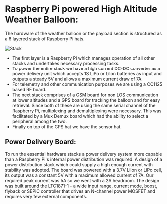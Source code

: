 # Raspberry Pi powered High Altitude Weather Balloon:

The hardware of the weather balloon or the payload section is structured as a 6 layered stack of Raspberry Pi hats.

![Stack](https://github.com/MonkHelios/RaspBerry-Pi-High-Altitude-Weather-Balloon-Hardware/blob/master/Payload/Pictures/InkedLRM_EXPORT_825743803905478_20190919_195242457_LI.jpg)

- The first layer is a Raspberry Pi which manages operation of all other stacks and undertakes necessary processing tasks.
- To power the entire stack we have a high current DC-DC converter as a power delivery unit which accepts 1S LiPo or LiIon batteries as input and outputs a steady 5V and allows a maximum current draw of 7A.
- For telemetry and other communication purposes we are using a CC1125 based RF board.
- The next stack comprises of a GSM board for non LOS communication at lower altitudes and a GPS board for tracking the balloon and for easy retrieval. Since both of these are using the same serial channel of the Raspberry Pi, multiplexing and demultiplexing were necessary. This was facilitated by a Mux Demux board which had the ability to select a peripheral among the two.
- Finally on top of the GPS hat we have the sensor hat.

## Power Delivery Board:

To run the essential hardware stacks a power delivery system more capable than a Raspberry Pi's internal power distribution was required. A design of a power distribution stack which could supply a high enough current with stability was adopted. The board was powered with a 3.7V LiIon or LiPo cell, its output was a constant 5V with a maximum allowed current of 7A. Our required peak current was 5A so we went with a 2A headroom. The design was built around the LTC1871-1 - a wide input range, current mode, boost, flyback or SEPIC controller that drives an N-channel power MOSFET and requires very few external components.


